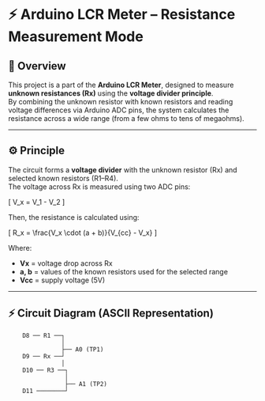 # ⚡ Arduino LCR Meter – Resistance Measurement Mode

## 📘 Overview  
This project is a part of the **Arduino LCR Meter**, designed to measure **unknown resistances (Rx)** using the **voltage divider principle**.  
By combining the unknown resistor with known resistors and reading voltage differences via Arduino ADC pins, the system calculates the resistance across a wide range (from a few ohms to tens of megaohms).

---

## ⚙️ Principle  

The circuit forms a **voltage divider** with the unknown resistor (Rx) and selected known resistors (R1–R4).  
The voltage across Rx is measured using two ADC pins:

\[
V_x = V_1 - V_2
\]

Then, the resistance is calculated using:

\[
R_x = \frac{V_x \cdot (a + b)}{V_{cc} - V_x}
\]

Where:  
- **Vx** = voltage drop across Rx  
- **a, b** = values of the known resistors used for the selected range  
- **Vcc** = supply voltage (5V)  

---

## ⚡ Circuit Diagram (ASCII Representation)

        D8 ── R1 ──┐
                   │
                   ├── A0 (TP1)
        D9 ── Rx ──┘
                   │
        D10 ── R3 ──┐
                    │
                    ├── A1 (TP2)
        D11 ────────┘




